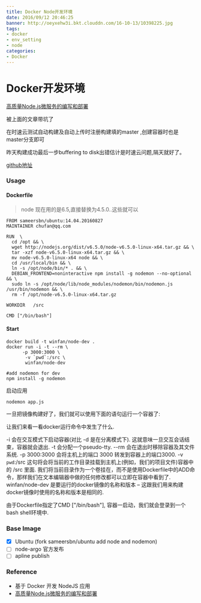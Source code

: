 ```yaml
---
title: Docker Node开发环境
date: 2016/09/12 20:46:25
banner: http://oeyxehw3i.bkt.clouddn.com/16-10-13/10398225.jpg
tags:
- docker
- env_setting
- node
categories:
- Docker
---
```

# Docker开发环境

[高质量Node.js微服务的编写和部署](http://mp.weixin.qq.com/s?__biz=MzAwODE0NDE0MA==&mid=2652773063&idx=2&sn=1db80ad8e95349e38224cf8fbf4057ef&scene=1&srcid=0805MkUS3rhRaI5qOko1WJDp#wechat_redirect)

被上面的文章带坑了

在时速云测试自动构建及自动上传时注册构建填的master ,创建容器时也是master分支即可

昨天构建成功最后一步buffering to disk出错估计是时速云问题,隔天就好了。

[github地址](https://github.com/giftman/docker_test)

### Usage

#### Dockerfile

> node 现在用的是6.5,直接替换为4.5.0..这些就可以

```shell
FROM sameersbn/ubuntu:14.04.20160827
MAINTAINER chufan@qq.com

RUN  \
  cd /opt && \
  wget http://nodejs.org/dist/v6.5.0/node-v6.5.0-linux-x64.tar.gz && \
  tar -xzf node-v6.5.0-linux-x64.tar.gz && \
  mv node-v6.5.0-linux-x64 node && \
  cd /usr/local/bin && \
  ln -s /opt/node/bin/* . && \
  DEBIAN_FRONTEND=noninteractive npm install -g nodemon --no-optional && \
  sudo ln -s /opt/node/lib/node_modules/nodemon/bin/nodemon.js /usr/bin/nodemon && \
  rm -f /opt/node-v6.5.0-linux-x64.tar.gz

WORKDIR   /src

CMD ["/bin/bash"]
```

#### Start

```shell
docker build -t winfan/node-dev .
docker run -i -t --rm \      
      -p 3000:3000 \
       -v `pwd`:/src \
       winfan/node-dev
```

``` 
#add nodemon for dev
npm install -g nodemon
```
启动应用
```
nodemon app.js
```

一旦把镜像构建好了，我们就可以使用下面的语句运行一个容器了:

让我们来看一看docker运行命令中发生了什么.

-i 会在交互模式下启动容器(对比 -d 是在分离模式下). 这就意味一旦交互会话结束，容器就会退出.
-t 会分配一个pseudo-tty.
--rm 会在退出时移除容器及其文件系统.
-p 3000:3000 会将主机上的端口 3000 转发到容器上的端口3000.
-v `pwd`:/src
这句将会将当前的工作目录挂载到主机上(例如，我们的项目文件)容器中的 /src 里面. 我们将当前目录作为一个卷挂在，而不是使用Dockerfile中的ADD命令，那样我们在文本编辑器中做的任何修改都可以立即在容器中看到了.
winfan/node-dev 是要运行的docker镜像的名称和版本 – 这跟我们用来构建docker镜像时使用的名称和版本是相同的.

由于Dockerfile指定了CMD ["/bin/bash"], 容器一启动，我们就会登录到一个bash shell环境中.


### Base Image 
- [x] Ubuntu (fork sameersbn/ubuntu add node and nodemon)
- [ ] node-argo 官方发布
- [ ] apline publish

### Reference
* 基于 Docker 开发 NodeJS 应用
* [高质量Node.js微服务的编写和部署](http://mp.weixin.qq.com/s?__biz=MzAwODE0NDE0MA==&mid=2652773063&idx=2&sn=1db80ad8e95349e38224cf8fbf4057ef&scene=1&srcid=0805MkUS3rhRaI5qOko1WJDp#wechat_redirect)
